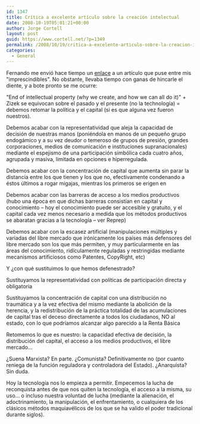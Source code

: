 ```yaml
---
id: 1347
title: Crítica a excelente artículo sobre la creación intelectual
date: 2008-10-19T05:01:21+00:00
author: Jorge Cortell
layout: post
guid: https://www.cortell.net/?p=1349
permalink: /2008/10/19/critica-a-excelente-articulo-sobre-la-creacion-intelectual/
categories:
  - General
---
```

Fernando me envió hace tiempo un <a title="https://dev.www.reprap.org/bin/view/Main/EndOfIntellectualProperty" href="https://dev.www.reprap.org/bin/view/Main/EndOfIntellectualProperty" target="_blank">enlace</a> a un artículo que puse entre mis "imprescindibles". No obstante, llevaba tiempo con ganas de hincarle el diente, y a bote pronto se me ocurre:

"End of intellectual property (why we create, and how we can all do it)" + Zizek se equivocan sobre el pasado y el presente (no la technología) = debemos retomar la política y el capital (si es que alguna vez fueron nuestros).

Debemos acabar con la representatividad que aleja la capacidad de decisión de nuestras manos (poniéndola en manos de un pequeño grupo endogámico y a su vez deudor o temeroso de grupos de presión, grandes corporaciones, medios de comunicación e instituciones supranacionales) mediante el espejismo de una participación simbólica cada cuatro años, agrupada y masiva, limitada en opciones e hiperregulada.

Debemos acabar con la concentración de capital que aumenta sin parar la distancia entre los que tienen y los que no, efectivamente condenando a éstos últimos a rogar migajas, mientras los primeros se erigen en

Debemos acabar con las barreras de acceso a los medios productivos (hubo una época en que dichas barreras consistían en capital y conocimiento – hoy el conocimiento puede ser accesible y gratuito, y el capital cada vez menos necesario a medida que los métodos productivos se abaratan gracias a la tecnología – ver Reprep)

Debemos acabar con la escasez artificial (manipulaciones múltiples y variadas del libre mercado que irónicamente los países más defensores del libre mercado son los que más permiten, y muy particularmente en las áreas del conocimiento, ridículamente reguladas y restringidas mediante mecanismos artificiosos como Patentes, CopyRight, etc)

Y ¿con qué sustituimos lo que hemos defenestrado?

Sustituyamos la representatividad con políticas de participación directa y obligatoria

Sustituyamos la concentración de capital con una distribución no traumática y a la vez efectiva del mismo mediante la abolición de la herencia, y la redistribución de la práctica totalidad de las acumulaciones de capital tras el deceso directamente a todos los ciudadanos, NO al estado, con lo que podríamos alcanzar algo parecido a la Renta Básica

Retomemos lo que es nuestro: la capacidad efectiva de decisión, la distribución del capital, el acceso a los medios productivos, el libre mercado...

¿Suena Marxista? En parte. ¿Comunista? Definitivamente no (por cuanto reniega de la función reguladora y controladora del Estado). ¿Anarquista? Sin duda.

Hoy la tecnología nos lo empieza a permitir. Empecemos la lucha de reconquista antes de que nos quiten la tecnología, el acceso a la misma, su uso... o incluso nuestra voluntad de lucha (mediante la alienación, el adoctrinamiento, la manipulación, el enfrentamiento, o cualquiera de los clásicos métodos maquiavélicos de los que se ha valido el poder tradicional durante siglos).